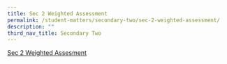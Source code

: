 ```yaml
---
title: Sec 2 Weighted Assessment
permalink: /student-matters/secondary-two/sec-2-weighted-assessment/
description: ""
third_nav_title: Secondary Two
---
```

[Sec 2 Weighted Assesment](https://for.edu.sg/2023-nss-t1wa-s2)